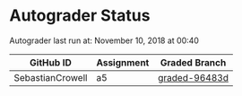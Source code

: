 # Autograder Status
Autograder last run at: November 10, 2018 at 00:40

| GitHub ID | Assignment | Graded Branch |
|-----------|------------|---------------|
| SebastianCrowell | a5 | [graded-96483d](https://github.com/Fall2018COMP401-001/a5-SebastianCrowell/tree/graded-96483d) | 
